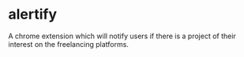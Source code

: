 # alertify
A chrome extension which will notify users if there is a project of their interest on the freelancing platforms. 
